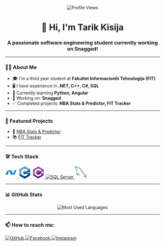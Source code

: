 <p align="center">
  <img src="https://komarev.com/ghpvc/?username=tarikkisija14&label=Profile%20Views&color=blue" alt="Profile Views">
</p>

<h1 align="center">👋 Hi, I'm Tarik Kisija</h1>
<h3 align="center">A passionate software engineering student currently working on Snagged!</h3>


---

### 👨‍💻 About Me
- 🎓 I'm a third year student at **Fakultet Informacionih Tehnologija (FIT)**
- 🖥️ I have experience in **.NET, C++, C#, SQL**
- 🚀 Currently learning **Python, Angular**
- 🎯 Working on: **Snagged**
- ✅ Completed projects: **NBA Stats & Predictor, FIT Tracker**

---

### 🚀 Featured Projects
- 🏀 [NBA Stats & Predictor](https://github.com/tarikkisija14/nba-score-predictor)  
- 📚 [FIT Tracker](https://github.com/tarikkisija14/fit-tracker)  

---

### 🛠️ Tech Stack
<p align="left"> 
  <a href="https://dotnet.microsoft.com/"> 
    <img src="https://raw.githubusercontent.com/devicons/devicon/master/icons/dot-net/dot-net-original.svg" alt=".NET" width="40" height="40"/> 
  </a> 
  <a href="https://learn.microsoft.com/en-us/cpp/"> 
    <img src="https://raw.githubusercontent.com/devicons/devicon/master/icons/cplusplus/cplusplus-original.svg" alt="C++" width="40" height="40"/> 
  </a> 
  <a href="https://learn.microsoft.com/en-us/dotnet/csharp/"> 
    <img src="https://raw.githubusercontent.com/devicons/devicon/master/icons/csharp/csharp-original.svg" alt="C#" width="40" height="40"/> 
  </a> 
  <a href="https://www.microsoft.com/en-us/sql-server" target="_blank"> 
    <img src="https://img.icons8.com/ios-filled/50/000000/database.png" alt="SQL Server" width="40" height="40"/> 
  </a> 
  <a href="https://www.w3schools.com/sql/" target="_blank"> 
    <img src="https://raw.githubusercontent.com/devicons/devicon/master/icons/mysql/mysql-original.svg" alt="SQL" width="40" height="40"/> 
  </a> 
</p>

---

### 📊 GitHub Stats
<p align="center">
  <img src="https://github-readme-stats.vercel.app/api/top-langs/?username=tarikkisija14&layout=compact&theme=dark" alt="Most Used Languages"/>
</p>

---

### 📫 How to reach me:
<p align="left">
<a href="https://github.com/tarikkisija14" target="_blank">
  <img align="center" src="https://cdn.jsdelivr.net/npm/simple-icons@3.0.1/icons/github.svg" alt="GitHub" height="30" width="40"/>
</a>
<a href="https://www.facebook.com/tarik.kisija.9/" target="_blank">
  <img align="center" src="https://cdn.jsdelivr.net/npm/simple-icons@3.0.1/icons/facebook.svg" alt="Facebook" height="30" width="40"/>
</a>
<a href="https://www.instagram.com/tarikkisija/" target="_blank">
  <img align="center" src="https://cdn.jsdelivr.net/npm/simple-icons@3.0.1/icons/instagram.svg" alt="Instagram" height="30" width="40"/>
</a>
</p>
